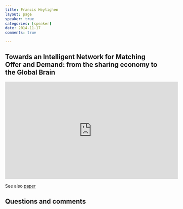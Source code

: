 ```yaml
---
title: Francis Heylighen
layout: page
speaker: true
categories: [speaker]
date: 2014-11-17
comments: true

---
```


## Towards an Intelligent Network for Matching Offer and Demand: from the sharing economy to the Global Brain

<iframe width="560" height="315" src="https://www.youtube.com/embed/DG0N1yiJ6lw" frameborder="0" allowfullscreen></iframe>

See also [paper]({{site.baseurl}}/files/GB-OfferNetwork.pdf)

## Questions and comments